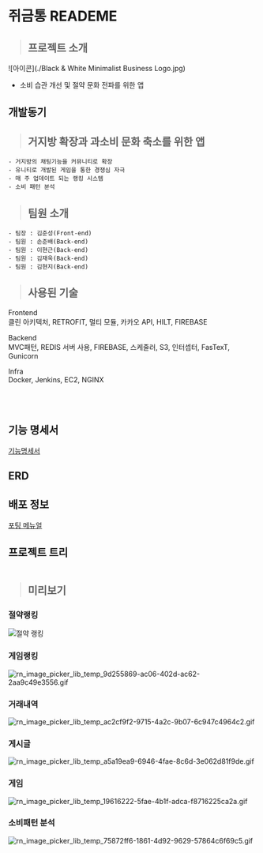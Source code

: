 # 쥐금통 READEME

> ## 프로젝트 소개
![아이콘](./Black & White Minimalist Business Logo.jpg)

- 소비 습관 개선 및 절약 문화 전파를 위한 앱
## **개발동기**

><h2>거지방 확장과 과소비 문화 축소를 위한 앱</h2>

    - 거지방의 채팅기능을 커뮤니티로 확장
    - 유니티로 개발된 게임을 통한 경쟁심 자극
    - 매 주 업데이트 되는 랭킹 시스템
    - 소비 패턴 분석

    

> ## 팀원 소개

    - 팀장 : 김준성(Front-end)
    - 팀원 : 손준배(Back-end)
    - 팀원 : 이현근(Back-end)
    - 팀원 : 김재욱(Back-end)
    - 팀원 : 김현지(Back-end)


>## **사용된 기술**
Frontend<br>
클린 아키텍처, RETROFIT, 멀티 모듈, 카카오 API, HILT, FIREBASE

Backend<br>
MVC패턴, REDIS 서버 사용, FIREBASE, 스케줄러, S3, 인터셉터, FasTexT, Gunicorn

Infra<br>
Docker, Jenkins, EC2, NGINX

<br><br>

## 기능 명세서
[기능명세서](https://spring-tsunami-dca.notion.site/2a16de673afb4e92a9214e8d272e07ee?pvs=4)
 

 ## ERD


 ## 배포 정보 
    
[포팅 메뉴얼](./exec/쥐금통_포팅_메뉴얼.docx)

 ## 프로젝트 트리
 ```

```

>## **미리보기**

### 절약랭킹
![절약 랭킹](./rn_image_picker_lib_temp_8e8f2292-d122-442a-9f47-29f3cdc7fea9.gif)
### 게임랭킹
![rn_image_picker_lib_temp_9d255869-ac06-402d-ac62-2aa9c49e3556.gif](./rn_image_picker_lib_temp_9d255869-ac06-402d-ac62-2aa9c49e3556.gif)


### 거래내역
![rn_image_picker_lib_temp_ac2cf9f2-9715-4a2c-9b07-6c947c4964c2.gif](./rn_image_picker_lib_temp_ac2cf9f2-9715-4a2c-9b07-6c947c4964c2.gif)

### 게시글
![rn_image_picker_lib_temp_a5a19ea9-6946-4fae-8c6d-3e062d81f9de.gif](./rn_image_picker_lib_temp_a5a19ea9-6946-4fae-8c6d-3e062d81f9de.gif)

### 게임
![rn_image_picker_lib_temp_19616222-5fae-4b1f-adca-f8716225ca2a.gif](./rn_image_picker_lib_temp_19616222-5fae-4b1f-adca-f8716225ca2a.gif)
### 소비패턴 분석
![rn_image_picker_lib_temp_75872ff6-1861-4d92-9629-57864c6f69c5.gif](./rn_image_picker_lib_temp_75872ff6-1861-4d92-9629-57864c6f69c5.gif)
